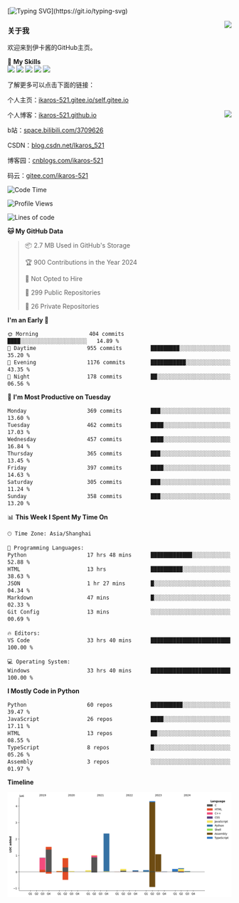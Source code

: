 [![Typing SVG](https://readme-typing-svg.herokuapp.com?size=25&duration=3000&color=8C43EA&vCenter=true&width=200&height=40&lines=Hi+Welcome+%F0%9F%91%8B%F0%9F%8F%BB;I'm+Love丶伊卡洛斯~~)](https://git.io/typing-svg)

<a href="#">
  <img align="right" src="https://github-readme-stats.vercel.app/api?username=Ikaros-521&count_private=true&show_icons=true&bg_color=15,f2f7fd,E0EAFC" />
</a>

### 关于我

欢迎来到伊卡酱的GitHub主页。

🌟 **My Skills**  
![](https://img.shields.io/badge/-C-A8B9CC?style=flat-square&logo=C&logoColor=fff)
![](https://img.shields.io/badge/-Python-3776AB?style=flat-square&logo=Python&logoColor=fff)
![](https://img.shields.io/badge/-JavaScript-F7DF1E?style=flat-square&logo=JavaScript&logoColor=fff)
![](https://img.shields.io/badge/-C++-00599C?style=flat-square&logo=Cpp&logoColor=fff)
![](https://img.shields.io/badge/-Linux-000000?style=flat-square&logo=Linux&logoColor=fff)

了解更多可以点击下面的链接：  

个人主页：[ikaros-521.gitee.io/self.gitee.io](https://ikaros-521.gitee.io/self.gitee.io/)  

<img align='right' src="https://github.com/Ikaros-521/Ikaros-521/assets/40910637/3a5e50bc-91dc-4aa5-b7a0-8b27ad1c2b33" height="330">

个人博客：[ikaros-521.github.io](https://ikaros-521.github.io/)  

b站：[space.bilibili.com/3709626](https://space.bilibili.com/3709626)  

CSDN：[blog.csdn.net/Ikaros_521](https://blog.csdn.net/Ikaros_521)  

博客园：[cnblogs.com/ikaros-521](https://www.cnblogs.com/ikaros-521)  

码云：[gitee.com/ikaros-521](https://gitee.com/ikaros-521)  


<!--START_SECTION:waka-->
![Code Time](http://img.shields.io/badge/Code%20Time-1%2C662%20hrs%207%20mins-blue)

![Profile Views](http://img.shields.io/badge/Profile%20Views-7-blue)

![Lines of code](https://img.shields.io/badge/From%20Hello%20World%20I%27ve%20Written-12.9%20million%20lines%20of%20code-blue)

**🐱 My GitHub Data** 

> 📦 2.7 MB Used in GitHub's Storage 
 > 
> 🏆 900 Contributions in the Year 2024
 > 
> 🚫 Not Opted to Hire
 > 
> 📜 299 Public Repositories 
 > 
> 🔑 26 Private Repositories 
 > 
**I'm an Early 🐤** 

```text
🌞 Morning                404 commits         ████░░░░░░░░░░░░░░░░░░░░░   14.89 % 
🌆 Daytime                955 commits         █████████░░░░░░░░░░░░░░░░   35.20 % 
🌃 Evening                1176 commits        ███████████░░░░░░░░░░░░░░   43.35 % 
🌙 Night                  178 commits         ██░░░░░░░░░░░░░░░░░░░░░░░   06.56 % 
```
📅 **I'm Most Productive on Tuesday** 

```text
Monday                   369 commits         ███░░░░░░░░░░░░░░░░░░░░░░   13.60 % 
Tuesday                  462 commits         ████░░░░░░░░░░░░░░░░░░░░░   17.03 % 
Wednesday                457 commits         ████░░░░░░░░░░░░░░░░░░░░░   16.84 % 
Thursday                 365 commits         ███░░░░░░░░░░░░░░░░░░░░░░   13.45 % 
Friday                   397 commits         ████░░░░░░░░░░░░░░░░░░░░░   14.63 % 
Saturday                 305 commits         ███░░░░░░░░░░░░░░░░░░░░░░   11.24 % 
Sunday                   358 commits         ███░░░░░░░░░░░░░░░░░░░░░░   13.20 % 
```


📊 **This Week I Spent My Time On** 

```text
🕑︎ Time Zone: Asia/Shanghai

💬 Programming Languages: 
Python                   17 hrs 48 mins      █████████████░░░░░░░░░░░░   52.88 % 
HTML                     13 hrs              ██████████░░░░░░░░░░░░░░░   38.63 % 
JSON                     1 hr 27 mins        █░░░░░░░░░░░░░░░░░░░░░░░░   04.34 % 
Markdown                 47 mins             █░░░░░░░░░░░░░░░░░░░░░░░░   02.33 % 
Git Config               13 mins             ░░░░░░░░░░░░░░░░░░░░░░░░░   00.69 % 

🔥 Editors: 
VS Code                  33 hrs 40 mins      █████████████████████████   100.00 % 

💻 Operating System: 
Windows                  33 hrs 40 mins      █████████████████████████   100.00 % 
```

**I Mostly Code in Python** 

```text
Python                   60 repos            ██████████░░░░░░░░░░░░░░░   39.47 % 
JavaScript               26 repos            ████░░░░░░░░░░░░░░░░░░░░░   17.11 % 
HTML                     13 repos            ██░░░░░░░░░░░░░░░░░░░░░░░   08.55 % 
TypeScript               8 repos             █░░░░░░░░░░░░░░░░░░░░░░░░   05.26 % 
Assembly                 3 repos             ░░░░░░░░░░░░░░░░░░░░░░░░░   01.97 % 
```



**Timeline**

![Lines of Code chart](https://raw.githubusercontent.com/Ikaros-521/Ikaros-521/main/assets/bar_graph.png)


<!--END_SECTION:waka-->


<!--
**Ikaros-521/Ikaros-521** is a ✨ _special_ ✨ repository because its `README.md` (this file) appears on your GitHub profile.

Here are some ideas to get you started:

- 🔭 I’m currently working on ...
- 🌱 I’m currently learning ...
- 👯 I’m looking to collaborate on ...
- 🤔 I’m looking for help with ...
- 💬 Ask me about ...
- 📫 How to reach me: ...
- 😄 Pronouns: ...
- ⚡ Fun fact: ...
-->
